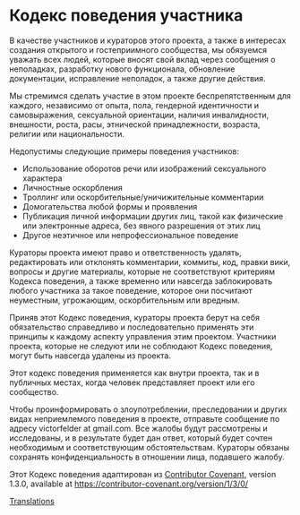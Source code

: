 # Кодекс поведения участника

В качестве участников и кураторов этого проекта, а также в интересах создания открытого и гостеприимного сообщества, мы обязуемся уважать всех людей, которые вносят свой вклад через сообщения о неполадках, разработку нового функционала, обновление документации, исправление неполадок, а также другие действия.

Мы стремимся сделать участие в этом проекте беспрепятственным для каждого, независимо от опыта, пола, гендерной идентичности и самовыражения, сексуальной ориентации, наличия инвалидности, внешности, роста, расы, этнической принадлежности, возраста, религии или национальности.

Недопустимы следующие примеры поведения участников:


* Использование оборотов речи или изображений сексуального характера
* Личностные оскорбления
* Троллинг или оскорбительные/уничижительные комментарии
* Домогательства любой формы и проявления
* Публикация личной информации других лиц, такой как физические 
  или электронные адреса, без явного разрешения от этих лиц
* Другое неэтичное или непрофессиональное поведение

Кураторы проекта имеют право и ответственность удалять, редактировать или 
отклонять комментарии, коммиты, код, правки вики, вопросы и другие материалы, 
которые не соответствуют критериям Кодекса поведения, а также временно 
или навсегда заблокировать любого участника за такое поведение, которое они 
посчитают неуместным, угрожающим, оскорбительным или вредным.

Приняв этот Кодекс поведения, кураторы проекта берут на себя обязательство 
справедливо и последовательно применять эти принципы к каждому аспекту 
управления этим проектом. Участники проекта, которые не следуют или не 
соблюдают Кодекс поведения, могут быть навсегда удалены из проекта.

Этот кодекс поведения применяется как внутри проекта, так и в публичных 
местах, когда человек представляет проект или его сообщество.

Чтобы проинформировать о злоупотреблении, преследовании и других видах 
неприемлемого поведения в проекте, отправьте сообщение по адресу 
victorfelder at gmail.com. Все жалобы будут рассмотрены и исследованы,
и в результате будет дан ответ, который будет сочтен необходимым и 
соответствующим обстоятельствам. Кураторы обязаны сохранять 
конфиденциальность в отношении лица, подавшего жалобу.


Этот Кодекс поведения адаптирован из [Contributor Covenant][homepage],
version 1.3.0, available at https://contributor-covenant.org/version/1/3/0/

[homepage]: https://contributor-covenant.org

[Translations](../README.md#translations)
